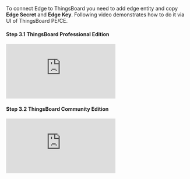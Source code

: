 To connect Edge to ThingsBoard you need to add edge entity and copy <strong>Edge Secret</strong> and <strong>Edge Key</strong>. 
Following video demonstrates how to do it via UI of ThingsBoard PE/CE. 

#### Step 3.1 ThingsBoard Professional Edition
<div id="video">  
    <div id="video_wrapper">
        <iframe src="https://www.youtube.com/embed/PxlLVex83Lg" frameborder="0" allowfullscreen></iframe>
    </div>
</div>

#### Step 3.2 ThingsBoard Community Edition
<div id="video">  
    <div id="video_wrapper">
        <iframe src="https://www.youtube.com/embed/PxlLVex83Lg" frameborder="0" allowfullscreen></iframe>
    </div>
</div>
